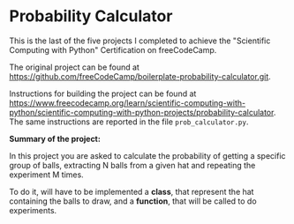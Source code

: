 # Probability Calculator

This is the last of the five projects I completed to achieve the "Scientific Computing with Python" Certification on freeCodeCamp.

The original project can be found at https://github.com/freeCodeCamp/boilerplate-probability-calculator.git.

Instructions for building the project can be found at https://www.freecodecamp.org/learn/scientific-computing-with-python/scientific-computing-with-python-projects/probability-calculator.
The same instructions are reported in the file `prob_calculator.py`.

**Summary of the project:**

In this project you are asked to calculate the probability of getting a specific group of balls, extracting N balls from a given hat and repeating the experiment M times.

To do it, will have to be implemented a **class**, that represent the hat containing the balls to draw, and a **function**, that will be called to do experiments.
